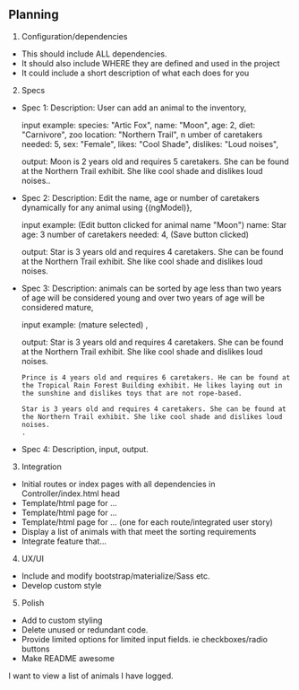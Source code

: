 ## Planning

1. Configuration/dependencies
  * This should include ALL dependencies.
  * It should also include WHERE they are defined and used in the project
  * It could include a short description of what each does for you

2. Specs
  * Spec 1:
      Description: User can add an animal to the inventory,

      input example:
        species: "Artic Fox",
        name: "Moon",
        age: 2,
        diet: "Carnivore",
        zoo location: "Northern Trail", n
        umber of caretakers needed: 5,
        sex: "Female",
        likes: "Cool Shade",
        dislikes: "Loud noises",

      output: Moon is 2 years old and requires 5 caretakers. She can be found at the Northern Trail exhibit. She like cool shade and dislikes loud noises..
  * Spec 2:
      Description: Edit the name, age or number of caretakers dynamically for any animal using {(ngModel)},

      input example: (Edit button clicked for animal name "Moon")
          name: Star
          age: 3
          number of caretakers needed: 4,
          (Save button clicked)

      output: Star is 3 years old and requires 4 caretakers. She can be found at the Northern Trail exhibit. She like cool shade and dislikes loud noises.

  * Spec 3:
      Description: animals can be sorted by age less than two years of age will be considered young and over two years of age will be considered mature,

      input example: (mature selected) ,

      output:
        Star is 3 years old and requires 4 caretakers. She can be found at the Northern Trail exhibit. She like cool shade and dislikes loud noises.

        Prince is 4 years old and requires 6 caretakers. He can be found at the Tropical Rain Forest Building exhibit. He likes laying out in the sunshine and dislikes toys that are not rope-based.

        Star is 3 years old and requires 4 caretakers. She can be found at the Northern Trail exhibit. She like cool shade and dislikes loud noises.
        .
  * Spec 4:
      Description,
      input,
      output.

3. Integration
  * Initial routes or index pages with all dependencies in Controller/index.html head
  * Template/html page for ...
  * Template/html page for ...
  * Template/html page for ... (one for each route/integrated user story)
  * Display a list of animals with that meet the sorting requirements
  * Integrate feature that...

4. UX/UI
  * Include and modify bootstrap/materialize/Sass etc.
  * Develop custom style

5. Polish
  * Add to custom styling
  * Delete unused or redundant code.
  * Provide limited options for limited input fields. ie checkboxes/radio buttons  
  * Make README awesome




I want to view a list of animals I have logged.
